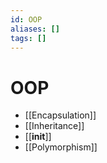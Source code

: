 ```yaml
---
id: OOP
aliases: []
tags: []
---
```


# OOP

- [[Encapsulation]]
- [[Inheritance]]
- [[__init__]]
- [[Polymorphism]]
